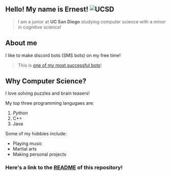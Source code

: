 ## Hello! My name is Ernest! ![UCSD](pictures/UCSD_logo.jpg)
> I am a junior at **UC San Diego** studying computer science with a *minor* in cognitive science!

## About me
I like to make discord bots (SMS bots) on my free time! <br>
>This is [one of my most successful bots](https://top.gg/bot/511786918783090688)! 

## Why Computer Science?
I love solving puzzles and brain teasers! 

My top three programming langugaes are:
1. *Python*
2.  C++
3.  Java

Some of my hobbies include:
- Playing music
- Martial arts
- Making personal projects

### Here's a link to the [README](README.md) of this repository!
